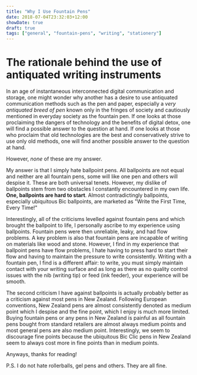 ```yaml
---
title: "Why I Use Fountain Pens"
date: 2018-07-04T23:32:03+12:00
showDate: true
draft: true
tags: ["general", "fountain-pens", "writing", "stationery"]
---
```


# The rationale behind the use of antiquated writing instruments

In an age of instantaneous interconnected digital communication and storage, one might wonder why another has a desire to use antiquated communication methods such as the pen and paper, especially a _very antiquated breed of pen_ known only in the fringes of society and cautiously mentioned in everyday society as the fountain pen. If one looks at those proclaiming the dangers of technology and the benefits of digital detox, one will find a possible answer to the question at hand. If one looks at those who proclaim that old technologies are the best and conservatively strive to use only old methods, one will find another possible answer to the question at hand.

However, _none_ of these are my answer.

My answer is that I simply hate ballpoint pens. All ballpoints are not equal and neither are all fountain pens, some will like one pen and others will despise it. These are both universal tenets. However, my dislike of ballpoints stem from two obstacles I constantly encountered in my own life. __One, ballpoints are hard to start__. Almost contradictingly ballpoints, especially ubiquitous Bic ballpoints, are marketed as "Write the First Time, Every Time!"

Interestingly, all of the criticisms levelled against fountain pens and which brought the ballpoint to life, I personally ascribe to my experience using ballpoints. Fountain pens were then unreliable, leaky, and had flow problems. A key problem is also that fountain pens are incapable of writing on materials like wood and stone. However, I find in my experience that ballpoint pens have flow problems, I hate having to press hard to start their flow and having to maintain the pressure to write consistently. Writing with a fountain pen, I find is a different affair: to write, you must simply maintain contact with your writing surface and as long as there as no quality control issues with the nib (writing tip) or feed (ink feeder), your experience will be smooth.

The second criticism I have against ballpoints is actually probably better as a criticism against most pens in New Zealand. Following European conventions, New Zealand pens are almost consistently denoted as medium point which I despise and the fine point, which I enjoy is much more limited. Buying fountain pens or any pens in New Zealand is painful as all fountain pens bought from standard retailers are almost always medium points and most general pens are also medium point. Interestingly, we seem to discourage fine points because the ubiquitous Bic Clic pens in New Zealand seem to always cost more in fine points than in medium points.

Anyways, thanks for reading!

P.S. I do not hate rollerballs, gel pens and others. They are all fine.
